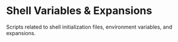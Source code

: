 # Shell Variables & Expansions
Scripts related to shell initialization files, environment variables, and expansions.
